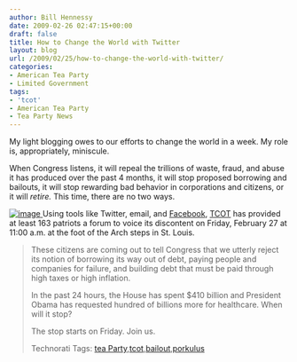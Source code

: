 ```yaml
---
author: Bill Hennessy
date: 2009-02-26 02:47:15+00:00
draft: false
title: How to Change the World with Twitter
layout: blog
url: /2009/02/25/how-to-change-the-world-with-twitter/
categories:
- American Tea Party
- Limited Government
tags:
- 'tcot'
- American Tea Party
- Tea Party News
---
```


My light blogging owes to our efforts to change the world in a week. My role is, appropriately, miniscule.

When Congress listens, it will repeal the trillions of waste, fraud, and abuse it has produced over the past 4 months, it will stop proposed borrowing and bailouts, it will stop rewarding bad behavior in corporations and citizens, or it will _retire._ This time, there are no two ways.

[![image](https://hennessysview.com/wp-content/uploads/2009/02/image-thumb.png)
](https://hennessysview.com/wp-content/uploads/2009/02/image.png) Using tools like Twitter, email, and [Facebook](https://www.facebook.com/event.php?eid=67775481561), [TCOT](https://www.tcotreport.com) has provided at least 163 patriots a forum to voice its discontent on Friday, February 27 at 11:00 a.m. at the foot of the Arch steps in St. Louis.

> These citizens are coming out to tell Congress that we utterly reject its notion of borrowing its way out of debt, paying people and companies for failure, and building debt that must be paid through high taxes or high inflation.
> 
> In the past 24 hours, the House has spent $410 billion and President Obama has requested hundred of billions more for healthcare. When will it stop?
> 
> The stop starts on Friday. Join us.
> 
> Technorati Tags: [tea Party](https://technorati.com/tags/tea%20Party),[tcot](https://technorati.com/tags/tcot),[bailout](https://technorati.com/tags/bailout),[porkulus](https://technorati.com/tags/porkulus)
> 
> 
